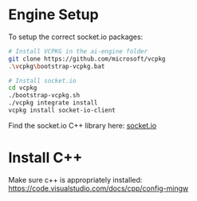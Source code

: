 # Engine Setup

To setup the correct socket.io packages:

```sh
# Install VCPKG in the ai-engine folder
git clone https://github.com/microsoft/vcpkg
.\vcpkg\bootstrap-vcpkg.bat

# Install socket.io
cd vcpkg
./bootstrap-vcpkg.sh
./vcpkg integrate install
vcpkg install socket-io-client
```

Find the socket.io C++ library here: [socket.io](https://github.com/socketio/socket.io-client-cpp/blob/master/INSTALL.md#with-cmake)

# Install C++
Make sure c++ is appropriately installed:
https://code.visualstudio.com/docs/cpp/config-mingw
